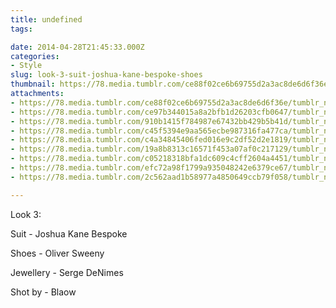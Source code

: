 ```yaml
---
title: undefined
tags:

date: 2014-04-28T21:45:33.000Z
categories:
- Style
slug: look-3-suit-joshua-kane-bespoke-shoes
thumbnail: https://78.media.tumblr.com/ce88f02ce6b69755d2a3ac8de6d6f36e/tumblr_n2fgwyf4831rhrm24o1_540.jpg
attachments:
- https://78.media.tumblr.com/ce88f02ce6b69755d2a3ac8de6d6f36e/tumblr_n2fgwyf4831rhrm24o1_1280.jpg
- https://78.media.tumblr.com/ce97b344015a8a2bfb1d26203cfb0647/tumblr_n2fgwyf4831rhrm24o2_1280.jpg
- https://78.media.tumblr.com/910b1415f784987e67432bb429b5b41d/tumblr_n2fgwyf4831rhrm24o3_1280.jpg
- https://78.media.tumblr.com/c45f5394e9aa565ecbe987316fa477ca/tumblr_n2fgwyf4831rhrm24o4_1280.jpg
- https://78.media.tumblr.com/c4a34845406fed016e9c2df52d2e1819/tumblr_n2fgwyf4831rhrm24o5_1280.jpg
- https://78.media.tumblr.com/19a8b8313c16571f453a07af0c217129/tumblr_n2fgwyf4831rhrm24o6_1280.jpg
- https://78.media.tumblr.com/c05218318bfa1dc609c4cff2604a4451/tumblr_n2fgwyf4831rhrm24o7_1280.jpg
- https://78.media.tumblr.com/efc72a98f1799a935048242e6379ce67/tumblr_n2fgwyf4831rhrm24o8_1280.jpg
- https://78.media.tumblr.com/2c562aad1b58977a4850649ccb79f058/tumblr_n2fgwyf4831rhrm24o9_1280.jpg

---
```


Look 3: 

  Suit - Joshua Kane Bespoke 

  Shoes - Oliver Sweeny 

  Jewellery - Serge DeNimes 

  Shot by - Blaow
